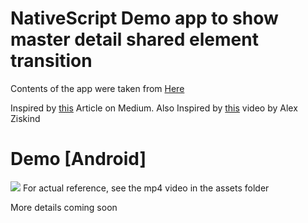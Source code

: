 # NativeScript Demo app to show master detail shared element transition

Contents of the app were taken from [Here](https://developer.telerik.com/community/developer-experts/)

Inspired by [this](https://medium.com/@aitorvs/android-shared-element-transitions-for-all-b90e9361507d) Article on Medium.
Also Inspired by [this](https://youtu.be/VwO3vQmEpJE?t=788) video by Alex Ziskind

# Demo [Android]
<img src="./assets/set-demo.gif" />
For actual reference, see the mp4 video in the assets folder

More details coming soon
